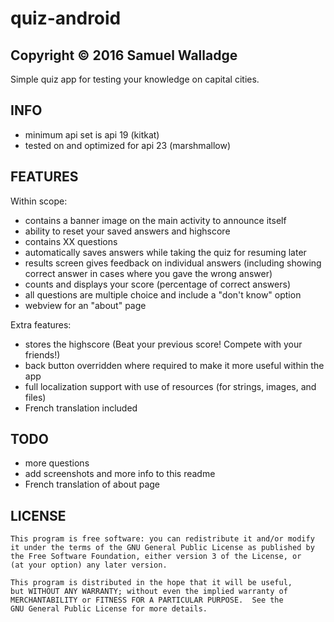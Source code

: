 # quiz-android

## Copyright © 2016 Samuel Walladge

Simple quiz app for testing your knowledge on capital cities.


## INFO

- minimum api set is api 19 (kitkat)
- tested on and optimized for api 23 (marshmallow)


## FEATURES

Within scope:

- contains a banner image on the main activity to announce itself
- ability to reset your saved answers and highscore
- contains XX questions
- automatically saves answers while taking the quiz for resuming later
- results screen gives feedback on individual answers (including showing correct answer in cases where you gave the wrong answer)
- counts and displays your score (percentage of correct answers)
- all questions are multiple choice and include a "don't know" option
- webview for an "about" page

Extra features:

- stores the highscore (Beat your previous score! Compete with your friends!)
- back button overridden where required to make it more useful within the app
- full localization support with use of resources (for strings, images, and files)
- French translation included

## TODO

- more questions
- add screenshots and more info to this readme
- French translation of about page

## LICENSE

    This program is free software: you can redistribute it and/or modify
    it under the terms of the GNU General Public License as published by
    the Free Software Foundation, either version 3 of the License, or
    (at your option) any later version.

    This program is distributed in the hope that it will be useful,
    but WITHOUT ANY WARRANTY; without even the implied warranty of
    MERCHANTABILITY or FITNESS FOR A PARTICULAR PURPOSE.  See the
    GNU General Public License for more details.
